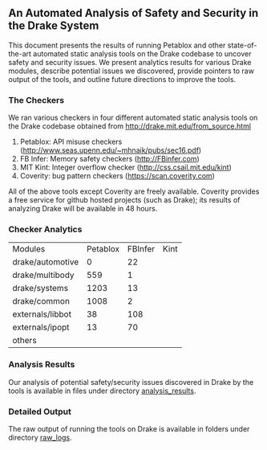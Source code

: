 ## An Automated Analysis of Safety and Security in the Drake System

This document presents the results of running Petablox and other state-of-the-art automated static analysis tools on the Drake codebase to uncover safety and security issues.  We present analytics results for various Drake modules, describe potential issues we discovered, provide pointers to raw output of the tools, and outline future directions to improve the tools.

### The Checkers

We ran various checkers in four different automated static analysis tools on the Drake codebase obtained from http://drake.mit.edu/from_source.html

1. Petablox: API misuse checkers (http://www.seas.upenn.edu/~mhnaik/pubs/sec16.pdf)
2. FB Infer: Memory safety checkers (http://FBinfer.com)
3. MIT Kint: Integer overflow checker (http://css.csail.mit.edu/kint)
4. Coverity: bug pattern checkers (https://scan.coverity.com)

All of the above tools except Coverity are freely available.  Coverity provides a free service for github hosted projects (such as Drake); its results of analyzing Drake will be available in 48 hours.



### Checker Analytics

<table>
  <tr> 
    <td> Modules </td> 
    <td> Petablox </td> 
    <td> FBInfer </td> 
    <td> Kint </td> 
  </tr>

  <tr> 
    <td>  drake/automotive </td> 
    <td>  0 </td> 
    <td>  22 </td> 
    <td>  </td> 
  </tr>




  <tr> 
    <td> drake/multibody </td> 
    <td> 559 </td> 
    <td> 1 </td> 
    <td>  </td> 
  </tr>

  <tr> 
    <td> drake/systems </td> 
    <td> 1203 </td> 
    <td> 13 </td> 
    <td>  </td> 
  </tr>

  <tr> 
    <td> drake/common </td> 
    <td> 1008 </td> 
    <td> 2 </td> 
    <td>  </td> 
  </tr>

  <tr> 
    <td> externals/libbot </td> 
    <td> 38 </td> 
    <td> 108 </td> 
    <td>  </td> 
  </tr>

  <tr> 
    <td> externals/ipopt </td> 
    <td> 13 </td> 
    <td> 70 </td> 
    <td>  </td> 
  </tr>

  <tr> 
    <td> others </td> 
    <td>  </td> 
    <td>  </td> 
    <td>  </td> 
  </tr>

</table>


### Analysis Results

Our analysis of potential safety/security issues discovered in Drake by the tools is available in files under directory [analysis_results](analysis_results).

### Detailed Output

The raw output of running the tools on Drake is available in folders under directory [raw_logs](raw_logs).
